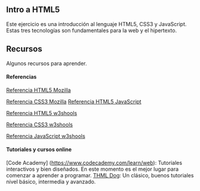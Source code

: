 ## Intro a HTML5

Este ejercicio es una introducción al lenguaje HTML5, CSS3 y JavaScript.  Estas tres tecnologías son fundamentales para la web y el hipertexto.

## Recursos

Algunos recursos para aprender.

#### Referencias

[Referencia HTML5 Mozilla](https://developer.mozilla.org/en/docs/Web/HTML/Element)

[Referencia CSS3 Mozilla](https://developer.mozilla.org/en-US/docs/Web/CSS/Reference)
[Referencia HTML5 JavaScript](https://developer.mozilla.org/en-US/docs/Web/JavaScript/Reference)


[Referencia HTML5 w3shools](http://www.w3schools.com/tags/default.asp)

[Referencia CSS3 w3shools](http://www.w3schools.com/cssref/default.asp)

[Referencia JavaScript w3shools](http://www.w3schools.com/jsref/default.asp)

#### Tutoriales y cursos online

[Code Academy] (https://www.codecademy.com/learn/web): Tutoriales interactivos y bien diseñados.  En este momento es el mejor lugar para comenzar a aprender a programar.
[THML Dog](http://htmldog.com/): Un clásico, buenos tutoriales nivel básico, intermedia y avanzado.
